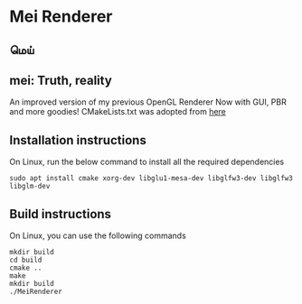 # Mei Renderer
## மெய்
mei: Truth, reality
---
An improved version of my previous OpenGL Renderer
Now with GUI, PBR and more goodies!
CMakeLists.txt was adopted from [here](https://github.com/Shot511/OpenGLSampleCmake/tree/master)

## Installation instructions
On Linux, run the below command to install all the required dependencies
```
sudo apt install cmake xorg-dev libglu1-mesa-dev libglfw3-dev libglfw3 libglm-dev
```

## Build instructions
On Linux, you can use the following commands
```
mkdir build
cd build
cmake ..
make
mkdir build
./MeiRenderer
```

